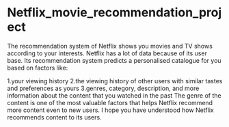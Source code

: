 # Netflix_movie_recommendation_project
The recommendation system of Netflix shows you movies and TV shows according to your interests. Netflix has a lot of data because of its user base. Its recommendation system predicts a personalised catalogue for you based on factors like:

1.your viewing history
2.the viewing history of other users with similar tastes and preferences as yours
3.genres, category, description, and more information about the content that you watched in the past
The genre of the content is one of the most valuable factors that helps Netflix recommend more content even to new users. 
I hope you have understood how Netflix recommends content to its users.

